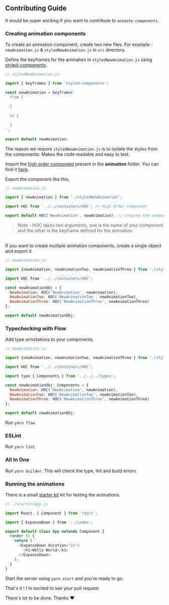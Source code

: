 ## Contributing Guide


It would be super exciting if you want to contribute to `animate-components`.

### Creating animation components
To create an animation component, create two new files. For example -  `newAnimation.js` & `styledNewAnimation.js` in `src` directory.

Define the keyframes for the animation in `styledNewAnimation.js` using [styled-components](https://github.com/styled-components/styled-components).

```javascript
// styledNewAnimation.js

import { keyframes } from 'styled-components';

const newAnimation = keyframes`
  from {
  
  }
  
  to {
  
  }
`;

export default newAnimation;
```

The reason we require `styledNewAnimation.js` is to isolate the styles from the components. Makes the code readable and easy to test.

Import the [high order component](https://medium.com/@franleplant/react-higher-order-components-in-depth-cf9032ee6c3e) present in the **animation** folder. You can find it [here](https://github.com/nitin42/animate-components/blob/master/src/animations/HOC.js).

Export the component like this,

```javascript
// newAnimation.js

import { newAnimation } from './styledNewAnimation';

import HOC from '../../containers/HOC'; // High Order Component

export default HOC('NewAnimation', newAnimation); // Creates the component
```

> Note - HOC takes two arguments, one is the name of your component and the other is the keyframe defined for the animation.

<br/>
If you want to create multiple animation components, create a single object and export it.

```javascript
// newAnimation.js

import {newAnimation, newAnimationTwo, newAnimationThree } from './styledNewAnimation';

import HOC from '../../containers/HOC';

const newAnimationObj = {
  NewAnimation: HOC('NewAnimation', newAnimation),
  NewAnimationTwo: HOC('NewAnimationTwo', newAnimationTwo),
  NewAnimationThree: HOC('NewAnimationThree', newAnimationThree)
};

export default newAnimationObj;
```

### Typechecking with Flow
Add type annotations to your components.

```javascript
// newAnimation.js

import {newAnimation, newAnimationTwo, newAnimationThree } from './styledNewAnimation';

import HOC from '../../containers/HOC';

import type { Components } from '../../../types';

const newAnimationObj: Components = {
  NewAnimation: HOC('NewAnimation', newAnimation),
  NewAnimationTwo: HOC('NewAnimationTwo', newAnimationTwo),
  NewAnimationThree: HOC('NewAnimationThree', newAnimationThree)
};

export default newAnimationObj;
```

Run `yarn flow`

### ESLint
Run `yarn lint`.

### All In One
Run `yarn builder`. This will check the type, lint and build errors.

### Running the animations
There is a small [starter kit](https://github.com/nitin42/animate-components/tree/master/starter) kit for testing the animations.

```javascript
// ./starter/App.js

import React, { Component } from 'react';

import { ExpanseDown } from '../index';

export default class App extends Component {
  render () {
    return (
      <ExpanseDown duration="2s">
        <h1>Hello World</h1>
      </ExpanseDown>
    );
  }
}
```
Start the server using `yarn start` and you're ready to go.

That's it ! I'm excited to see your pull request.

There's lot to be done. Thanks ❤️

